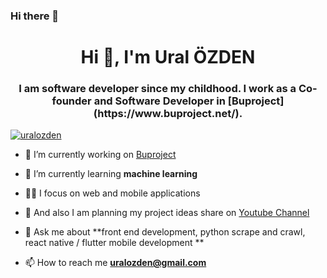 ### Hi there 👋

<h1 align="center">Hi 👋, I'm Ural ÖZDEN</h1>
<h3 align="center">I am software developer since my childhood. I work as a Co-founder and Software Developer in [Buproject](https://www.buproject.net/).</h3>

<p align="left"> <a href="https://twitter.com/uralozden" target="blank"><img src="https://img.shields.io/twitter/follow/uralozden?logo=twitter&style=for-the-badge" alt="uralozden" /></a> </p>


- 🔭 I’m currently working on [Buproject](https://www.buproject.net/)

- 🌱 I’m currently learning **machine learning**

- 👨‍💻 I focus on web and mobile applications

- 🤝 And also I am planning my project ideas share on [Youtube Channel](https://www.youtube.com/channel/UCFHwxsaf93YRvWf7nqT480A)

- 💬 Ask me about **front end development, python scrape and crawl, react native / flutter mobile development **

- 📫 How to reach me **uralozden@gmail.com**

